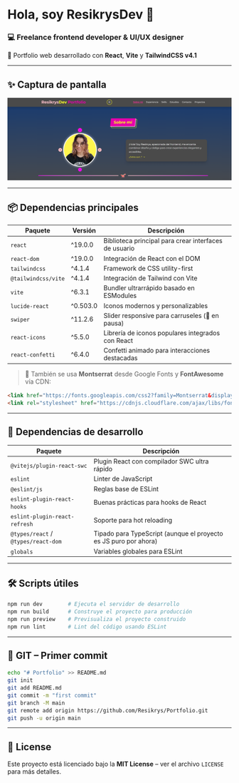 # Hola, soy ResikrysDev 👋  
### 💻 Freelance frontend developer & UI/UX designer  

🚀 Portfolio web desarrollado con **React**, **Vite** y **TailwindCSS v4.1**

---

## ✨ Captura de pantalla  
![Screenshot del portfolio](./screenReadMe.PNG)

---

## 📦 Dependencias principales

| Paquete              | Versión     | Descripción                                           |
|----------------------|-------------|-------------------------------------------------------|
| `react`              | ^19.0.0     | Biblioteca principal para crear interfaces de usuario |
| `react-dom`          | ^19.0.0     | Integración de React con el DOM                       |
| `tailwindcss`        | ^4.1.4      | Framework de CSS utility-first                        |
| `@tailwindcss/vite`  | ^4.1.4      | Integración de Tailwind con Vite                     |
| `vite`               | ^6.3.1      | Bundler ultrarrápido basado en ESModules             |
| `lucide-react`       | ^0.503.0    | Iconos modernos y personalizables                    |
| `swiper`             | ^11.2.6     | Slider responsive para carruseles (📌 en pausa)       |
| `react-icons`        | ^5.5.0      | Librería de iconos populares integrados con React    |
| `react-confetti`     | ^6.4.0      | Confetti animado para interacciones destacadas       |

> 🧩 También se usa **Montserrat** desde Google Fonts y **FontAwesome** vía CDN:
```html
<link href="https://fonts.googleapis.com/css2?family=Montserrat&display=swap" rel="stylesheet">
<link rel="stylesheet" href="https://cdnjs.cloudflare.com/ajax/libs/font-awesome/6.4.0/css/all.min.css">
```

---

## 🧪 Dependencias de desarrollo

| Paquete                        | Descripción                                      |
|-------------------------------|--------------------------------------------------|
| `@vitejs/plugin-react-swc`    | Plugin React con compilador SWC ultra rápido     |
| `eslint`                      | Linter de JavaScript                            |
| `@eslint/js`                  | Reglas base de ESLint                           |
| `eslint-plugin-react-hooks`   | Buenas prácticas para hooks de React            |
| `eslint-plugin-react-refresh` | Soporte para hot reloading                      |
| `@types/react` / `@types/react-dom` | Tipado para TypeScript (aunque el proyecto es JS puro por ahora) |
| `globals`                     | Variables globales para ESLint                  |

---

## 🛠️ Scripts útiles

```bash
npm run dev        # Ejecuta el servidor de desarrollo
npm run build      # Construye el proyecto para producción
npm run preview    # Previsualiza el proyecto construido
npm run lint       # Lint del código usando ESLint
```

---

## 🔧 GIT – Primer commit  
```bash
echo "# Portfolio" >> README.md
git init
git add README.md
git commit -m "first commit"
git branch -M main
git remote add origin https://github.com/Resikrys/Portfolio.git
git push -u origin main
```

---

## 📄 License  
Este proyecto está licenciado bajo la **MIT License** – ver el archivo `LICENSE` para más detalles.